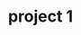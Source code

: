 ---
layout: none
title: project 1
description: a project with a background image
img: assets/img/debbie.png
importance: 1
category: 
---